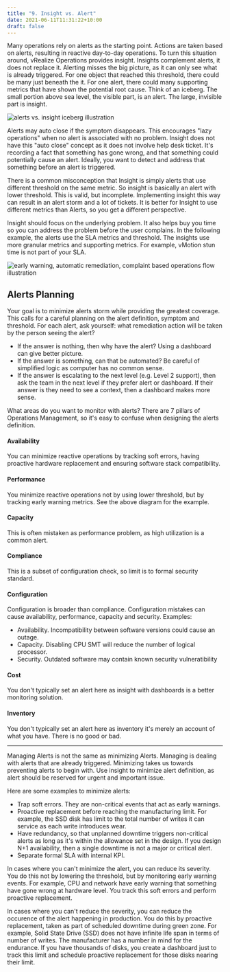 ```yaml
---
title: "9. Insight vs. Alert"
date: 2021-06-11T11:31:22+10:00
draft: false
---
```


Many operations rely on alerts as the starting point. Actions are taken based on alerts, resulting in reactive day-to-day operations. To turn this situation around, vRealize Operations provides insight. Insights complement alerts, it does not replace it. Alerting misses the big picture, as it can only see what is already triggered. For one object that reached this threshold, there could be many just beneath the it. For one alert, there could many supporting metrics that have shown the potential root cause. Think of an iceberg. The small portion above sea level, the visible part, is an alert. The large, invisible part is insight.

![alerts vs. insight iceberg illustration](1.1.9-fig-1.png)

Alerts may auto close if the symptom disappears. This encourages "lazy operations" when no alert is associated with no problem. Insight does not have this "auto close" concept as it does not involve help desk ticket. It's recording a fact that something has gone wrong, and that something could potentially cause an alert. Ideally, you want to detect and address that something before an alert is triggered.

There is a common misconception that Insight is simply alerts that use different threshold on the same metric. So insight is basically an alert with lower threshold. This is valid, but incomplete. Implementing insight this way can result in an alert storm and a lot of tickets. It is better for Insight to use different metrics than Alerts, so you get a different perspective.

Insight should focus on the underlying problem. It also helps buy you time so you can address the problem before the user complains. In the following example, the alerts use the SLA metrics and threshold. The insights use more granular metrics and supporting metrics. For example, vMotion stun time is not part of your SLA.

![early warning, automatic remediation, complaint based operations flow illustration](1.1.9-fig-2.png)

## Alerts Planning

Your goal is to minimize alerts storm while providing the greatest coverage. This calls for a careful planning on the alert definition, symptom and threshold.
For each alert, ask yourself: what remediation action will be taken by the person seeing the alert?

- If the answer is nothing, then why have the alert? Using a dashboard can give better picture.
- If the answer is something, can that be automated? Be careful of simplified logic as computer has no common sense.
- If the answer is escalating to the next level (e.g. Level 2 support), then ask the team in the next level if they prefer alert or dashboard. If their answer is they need to see a context, then a dashboard makes more sense.

What areas do you want to monitor with alerts? There are 7 pillars of Operations Management, so it's easy to confuse when designing the alerts definition.

#### Availability

You can minimize reactive operations by tracking soft errors, having proactive hardware replacement and ensuring software stack compatibility.

#### Performance

You minimize reactive operations not by using lower threshold, but by tracking early warning metrics. See the above diagram for the example.

#### Capacity

This is often mistaken as performance problem, as high utilization is a common alert.

#### Compliance

This is a subset of configuration check, so limit is to formal security standard.

#### Configuration

Configuration is broader than compliance. Configuration mistakes can cause availability, performance, capacity and security. Examples:

- Availability. Incompatibility between software versions could cause an outage.
- Capacity. Disabling CPU SMT will reduce the number of logical processor.
- Security. Outdated software may contain known security vulneratibility

#### Cost

You don't typically set an alert here as insight with dashboards is a better monitoring solution.

#### Inventory

You don't typically set an alert here as inventory it's merely an account of what you have. There is no good or bad.

------

Managing Alerts is not the same as minimizing Alerts. Managing is dealing with alerts that are already triggered. Minimizing takes us towards preventing alerts to begin with. Use insight to minimize alert definition, as alert should be reserved for urgent and important issue.

Here are some examples to minimize alerts:

- Trap soft errors. They are non-critical events that act as early warnings.
- Proactive replacement before reaching the manufacturing limit. For example, the SSD disk has limit to the total number of writes it can service as each write introduces wear.
- Have redundancy, so that unplanned downtime triggers non-critical alerts as long as it's within the allowance set in the design. If you design N+1 availability, then a single downtime is not a major or critical alert.
- Separate formal SLA with internal KPI.

In cases where you can't minimize the alert, you can reduce its severity. You do this not by lowering the threshold, but by monitoring early warning events. For example, CPU and network have early warning that something have gone wrong at hardware level. You track this soft errors and perform proactive replacement.

In cases where you can't reduce the severity, you can reduce the occurence of the alert happening in production. You do this by proactive replacement, taken as part of scheduled downtime during green zone. For example, Solid State Drive (SSD) does not have infinite life span in terms of number of writes. The manufacturer has a number in mind for the endurance. If you have thousands of disks, you create a dashboard just to track this limit and schedule proactive replacement for those disks nearing their limit.